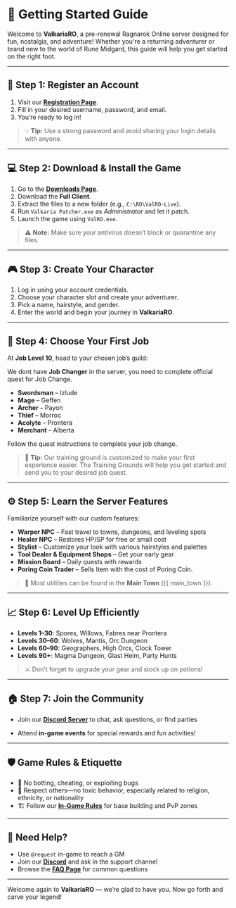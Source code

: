 # 🧭 Getting Started Guide

Welcome to **ValkariaRO**, a pre-renewal Ragnarok Online server designed for fun, nostalgia, and adventure! Whether you're a returning adventurer or brand new to the world of Rune Midgard, this guide will help you get started on the right foot.

---

## 📝 Step 1: Register an Account

1. Visit our **[Registration Page](https://valkariaro.com/account/login/)**.
2. Fill in your desired username, password, and email.
3. You’re ready to log in!

> 💡 **Tip:** Use a strong password and avoid sharing your login details with anyone.

---

## 💻 Step 2: Download & Install the Game

1. Go to the **[Downloads Page](https://valkariaro.com/main/#download)**.
2. Download the **Full Client**.
3. Extract the files to a new folder (e.g., `C:\RO\ValRO-Live`).
4. Run `Valkaria Patcher.exe` as *Administrator* and let it patch.
5. Launch the game using `ValRO.exe`.

> ⚠️ **Note:** Make sure your antivirus doesn’t block or quarantine any files.

---

## 🎮 Step 3: Create Your Character

1. Log in using your account credentials.
2. Choose your character slot and create your adventurer.
3. Pick a name, hairstyle, and gender.
4. Enter the world and begin your journey in **ValkariaRO**.

---

## 🧙 Step 4: Choose Your First Job

At **Job Level 10**, head to your chosen job’s guild:

We dont have **Job Changer** in the server, you need to complete official quest for Job Change.

- **Swordsman** – Izlude  
- **Mage** – Geffen  
- **Archer** – Payon  
- **Thief** – Morroc  
- **Acolyte** – Prontera  
- **Merchant** – Alberta  

Follow the quest instructions to complete your job change.

> 🧪 **Tip:** Our training ground is customized to make your first experience easier. The Training Grounds will help you get started and send you to your desired job quest.

---

## ⚙️ Step 5: Learn the Server Features

Familiarize yourself with our custom features:

- **Warper NPC** – Fast travel to towns, dungeons, and leveling spots  
- **Healer NPC** – Restores HP/SP for free or small cost  
- **Stylist** – Customize your look with various hairstyles and palettes  
- **Tool Dealer & Equipment Shops** – Get your early gear  
- **Mission Board** – Daily quests with rewards  
- **Poring Coin Trader** – Sells Item with the cost of Poring Coin.

> 📍 Most utilities can be found in the **Main Town** ({{ main_town }}).

---

## 📈 Step 6: Level Up Efficiently

- **Levels 1–30**: Spores, Willows, Fabres near Prontera  
- **Levels 30–60**: Wolves, Mantis, Orc Dungeon  
- **Levels 60–90**: Geographers, High Orcs, Clock Tower  
- **Levels 90+**: Magma Dungeon, Glast Heim, Party Hunts  

> ⚔️ Don’t forget to upgrade your gear and stock up on potions!

---

## 🏠 Step 7: Join the Community

- Join our **[Discord Server](https://discord.gg/5sdvj8sPYg)** to chat, ask questions, or find parties  
<!-- - Check our **[Wiki Pages]({{ wiki_url }})** for class guides, leveling spots, and updates  
- Visit the **Marketplace** to trade with other players-->
- Attend **in-game events** for special rewards and fun activities!

---

## 🛡️ Game Rules & Etiquette

- 🚫 No botting, cheating, or exploiting bugs  
- 🤝 Respect others—no toxic behavior, especially related to religion, ethnicity, or nationality  
- 🏗️ Follow our **[In-Game Rules](rules.md)** for base building and PvP zones

---

## 💬 Need Help?

- Use `@request` in-game to reach a GM  
- Join our **[Discord](https://discord.gg/5sdvj8sPYg)** and ask in the support channel  
- Browse the **[FAQ Page](faq.md)** for common questions

---

Welcome again to **ValkariaRO** — we’re glad to have you. Now go forth and carve your legend!
